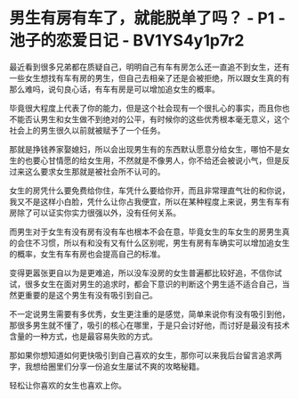 # 男生有房有车了，就能脱单了吗？ - P1 - 池子的恋爱日记 - BV1YS4y1p7r2

最近看到很多兄弟都在质疑自己，明明自己有车有房怎么还一直追不到女生，还有一些女生想找有车有房的男生，但自己去相亲了还是会被拒绝，所以跟女生真的有那么难吗，说句良心话，有车有房是可以增加追女生的概率。

毕竟很大程度上代表了你的能力，但是这个社会现有一个很扎心的事实，而且你也不能否认男生和女生做不到绝对的公平，有时候你的这些优秀根本毫无意义，这个社会上的男生很久以前就被赋予了一个任务。

那就是挣钱养家娶媳妇，所以会出现男生有的东西默认愿意分给女生，哪怕不是女生的也要心甘情愿的给女生用，不然就是不像男人，你不给还会被说小气，但是反过来这么要求女生那就是被社会所不认可的。

女生的房凭什么要免费给你住，车凭什么要给你开，而且非常理直气壮的和你说，我又不是这样小白脸，凭什么让你占我便宜，所以在某种程度上来说，男生有车有房除了可以证实你实力很强以外，没有任何关系。

而男生对于女生有没有房有没有车也根本不会在意，毕竟女生的车女生的房男生真的会住不习惯，所以有和没有又有什么区别呢，男生有房有车确实可以增加追女生的概率，女生有车有房也会提高自己的标准。

变得更嚣张更自以为是更难追，所以没车没房的女生普遍都比较好追，不信你试试，很多女生在面对男生的追求时，都会下意识的判断这个男生适不适合自己，当然更重要的是这个男生有没有吸引到自己。

不一定说男生需要有多优秀，女生更注重的是感觉，简单来说你有没有吸引到他，那很多男生就不懂了，吸引的核心在哪里，于是只会讨好他，而讨好是最没有技术含量的一种方式，也是最容易失败的方式。

那如果你想知道如何更快吸引到自己喜欢的女生，那你可以来我后台留言追求两字，我想给圈里们分享一份追女生屡试不爽的攻略秘籍。

轻松让你喜欢的女生也喜欢上你。